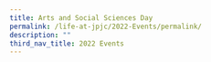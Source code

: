```yaml
---
title: Arts and Social Sciences Day
permalink: /life-at-jpjc/2022-Events/permalink/
description: ""
third_nav_title: 2022 Events
---
```

